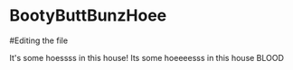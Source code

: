 # BootyButtBunzHoee

#Editing the file

It's some hoessss in this house! Its some hoeeeesss in this house BLOOD
